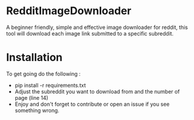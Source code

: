 # RedditImageDownloader
A beginner friendly, simple and effective image downloader for reddit, this tool will download each image link submitted to a specific subreddit.

# Installation
To get going do the following :
* pip install -r requirements.txt
* Adjust the subreddit you want to download from and the number of page (line 14)
* Enjoy and don't forget to contribute or open an issue if you see something wrong.